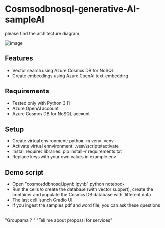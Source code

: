 # Cosmsodbnosql-generative-AI-sampleAI

please find the architecture diagram 
 

![image](https://github.com/user-attachments/assets/806de3af-f2eb-4db4-a441-787adfd6f66b)


## Features
- Vector search using Azure Cosmos DB for NoSQL
- Create embeddings using Azure OpenAI text-embedding

## Requirements
- Tested only with Python 3.11
- Azure OpenAI account
- Azure Cosmos DB for NoSQL account

## Setup
- Create virtual environment: python -m venv .venv
- Activate virtual ennvironment: .venv\scripts\activate
- Install required libraries: pip install -r requirements.txt
-  Replace keys with your own values in example.env

## Demo script
- Open "cosmosddbnosql.ipynb.ipynb" python notebook
- Run the cells to create the database (with vector support), create the container and populate the Cosmos DB database with different data 
- The last cell launch Gradio UI 
- if you ingest the samples pdf and word  file, you can ask these questions :

"Groupama ? "
"Tell me about proposal for services"

